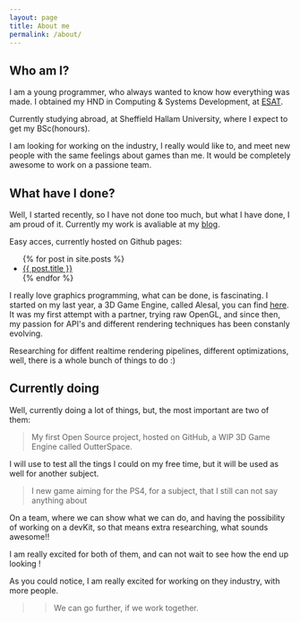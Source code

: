 ```yaml
---
layout: page
title: About me
permalink: /about/
---
```


## Who am I?

I am a young programmer, who always wanted to know how everything was made.
I obtained my HND in Computing & Systems Development, at [ESAT](http://www.esat.es/).

Currently studying abroad, at Sheffield Hallam University, where I expect to get my BSc(honours).

I am looking for working on the industry, I really would like to, and meet new people 
with the same feelings about games than me. It would be completely awesome to work on a passione team.


## What have I done?

Well, I started recently, so I have not done too much, but what I have done, I am proud of it.
Currently my work is avaliable at my [blog](http://unyankee.github.io/).

Easy acces, currently hosted on Github pages: 
<ul>
  {% for post in site.posts %}
    <li>
      <a href="{{ post.url }}">{{ post.title }}</a>
    </li>
  {% endfor %}
</ul>



I really love graphics programming, what can be done, is fascinating.
I started on my last year, a 3D Game Engine, called Alesal, you can find [here](https://unyankee.github.io/2018/06/15/Alesal.html).
It was my first attempt with a partner, trying raw OpenGL, and since then, my passion for API's and different rendering techniques 
has been constanly evolving.

Researching for diffent realtime rendering pipelines, different optimizations, well, there is a whole bunch of things to do :)


## Currently doing

Well, currently doing a lot of things, but, the most important are two of them:

> My first Open Source project, hosted on GitHub, a WIP 3D Game Engine called OutterSpace.

 I will use to test all the tings I could on my free time, but it will be used as well for another subject.

> I new game aiming for the PS4, for a subject, that I still can not say anything about

On a team, where we can show what we can do, and having the possibility of working on a devKit, so that means extra researching, what 
sounds awesome!! 

I am really excited for both of them, and can not wait to see how the end up looking !

As you could notice, I am really excited for working on they industry, with more people.

>> We can go further, if we work together.

